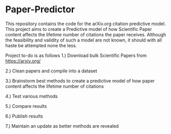 # Paper-Predictor
This repository contains the code for the arXiv.org citation predictive model. 
This project aims to create a Predictive model of how Scientific Paper content affects the lifetime number of citations the paper receives. Although the feasibility and validity of such a model are not known, it should with all haste be attempted none the less.

Project to-do is as follows 
1.) Download bulk Scientific Papers from https://arxiv.org/ 

2.) Clean papers and compile into a dataset 

3.) Brainstorm best methods to create a predictive model of how paper content affects the lifetime number of citations 

4.) Test various methods 

5.) Compare results 

6.) Publish results 

7.) Maintain an update as better methods are revealed
